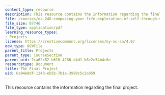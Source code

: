 ```yaml
---
content_type: resource
description: This resource contains the information regarding the final project.
file: /courses/es-240-composing-your-life-exploration-of-self-through-visual-arts-and-writing-spring-2006/6a94e8df1243eb5b7b1a3998c5c2a059_MITES_240S06_blurb_for_ocw.pdf
file_size: 87746
file_type: application/pdf
learning_resource_types:
- Projects
license: https://creativecommons.org/licenses/by-nc-sa/4.0/
ocw_type: OCWFile
parent_title: Projects
parent_type: CourseSection
parent_uid: 7ca62c52-b610-4286-d4d1-b8e2c54b4c6e
resourcetype: Document
title: The Final Project
uid: 6a94e8df-1243-eb5b-7b1a-3998c5c2a059
---
```

This resource contains the information regarding the final project.